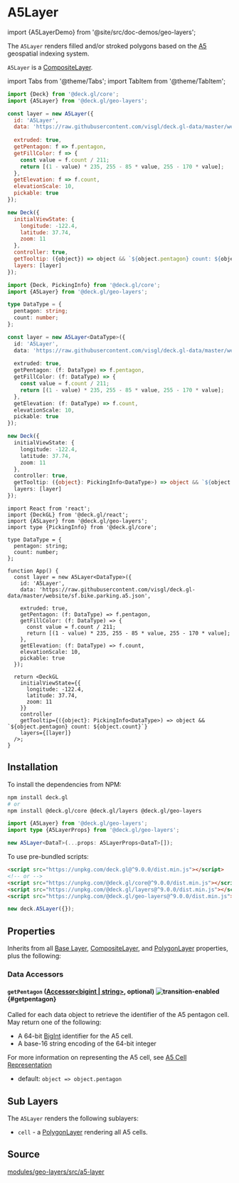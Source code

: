 # A5Layer

import {A5LayerDemo} from '@site/src/doc-demos/geo-layers';

<A5LayerDemo />

The `A5Layer` renders filled and/or stroked polygons based on the [A5](https://a5geo.org) geospatial indexing system.

`A5Layer` is a [CompositeLayer](../core/composite-layer.md).


import Tabs from '@theme/Tabs';
import TabItem from '@theme/TabItem';

<Tabs groupId="language">
  <TabItem value="js" label="JavaScript">

```js
import {Deck} from '@deck.gl/core';
import {A5Layer} from '@deck.gl/geo-layers';

const layer = new A5Layer({
  id: 'A5Layer',
  data: 'https://raw.githubusercontent.com/visgl/deck.gl-data/master/website/sf.bike.parking.a5.json',
  
  extruded: true,
  getPentagon: f => f.pentagon,
  getFillColor: f => {
    const value = f.count / 211;
    return [(1 - value) * 235, 255 - 85 * value, 255 - 170 * value];
  },
  getElevation: f => f.count,
  elevationScale: 10,
  pickable: true
});

new Deck({
  initialViewState: {
    longitude: -122.4,
    latitude: 37.74,
    zoom: 11
  },
  controller: true,
  getTooltip: ({object}) => object && `${object.pentagon} count: ${object.count}`,
  layers: [layer]
});
```

  </TabItem>
  <TabItem value="ts" label="TypeScript">

```ts
import {Deck, PickingInfo} from '@deck.gl/core';
import {A5Layer} from '@deck.gl/geo-layers';

type DataType = {
  pentagon: string;
  count: number;
};

const layer = new A5Layer<DataType>({
  id: 'A5Layer',
  data: 'https://raw.githubusercontent.com/visgl/deck.gl-data/master/website/sf.bike.parking.a5.json',
  
  extruded: true,
  getPentagon: (f: DataType) => f.pentagon,
  getFillColor: (f: DataType) => {
    const value = f.count / 211;
    return [(1 - value) * 235, 255 - 85 * value, 255 - 170 * value];
  },
  getElevation: (f: DataType) => f.count,
  elevationScale: 10,
  pickable: true
});

new Deck({
  initialViewState: {
    longitude: -122.4,
    latitude: 37.74,
    zoom: 11
  },
  controller: true,
  getTooltip: ({object}: PickingInfo<DataType>) => object && `${object.pentagon} count: ${object.count}`,
  layers: [layer]
});
```

  </TabItem>
  <TabItem value="react" label="React">

```tsx
import React from 'react';
import {DeckGL} from '@deck.gl/react';
import {A5Layer} from '@deck.gl/geo-layers';
import type {PickingInfo} from '@deck.gl/core';

type DataType = {
  pentagon: string;
  count: number;
};

function App() {
  const layer = new A5Layer<DataType>({
    id: 'A5Layer',
    data: 'https://raw.githubusercontent.com/visgl/deck.gl-data/master/website/sf.bike.parking.a5.json',
    
    extruded: true,
    getPentagon: (f: DataType) => f.pentagon,
    getFillColor: (f: DataType) => {
      const value = f.count / 211;
      return [(1 - value) * 235, 255 - 85 * value, 255 - 170 * value];
    },
    getElevation: (f: DataType) => f.count,
    elevationScale: 10,
    pickable: true
  });

  return <DeckGL
    initialViewState={{
      longitude: -122.4,
      latitude: 37.74,
      zoom: 11
    }}
    controller
    getTooltip={({object}: PickingInfo<DataType>) => object && `${object.pentagon} count: ${object.count}`}
    layers={[layer]}
  />;
}
```

  </TabItem>
</Tabs>


## Installation

To install the dependencies from NPM:

```bash
npm install deck.gl
# or
npm install @deck.gl/core @deck.gl/layers @deck.gl/geo-layers
```

```ts
import {A5Layer} from '@deck.gl/geo-layers';
import type {A5LayerProps} from '@deck.gl/geo-layers';

new A5Layer<DataT>(...props: A5LayerProps<DataT>[]);
```

To use pre-bundled scripts:

```html
<script src="https://unpkg.com/deck.gl@^9.0.0/dist.min.js"></script>
<!-- or -->
<script src="https://unpkg.com/@deck.gl/core@^9.0.0/dist.min.js"></script>
<script src="https://unpkg.com/@deck.gl/layers@^9.0.0/dist.min.js"></script>
<script src="https://unpkg.com/@deck.gl/geo-layers@^9.0.0/dist.min.js"></script>
```

```js
new deck.A5Layer({});
```


## Properties

Inherits from all [Base Layer](../core/layer.md), [CompositeLayer](../core/composite-layer.md), and [PolygonLayer](../layers/polygon-layer.md) properties, plus the following:

### Data Accessors

#### `getPentagon` ([Accessor&lt;bigint | string&gt;](../../developer-guide/using-layers.md#accessors), optional) ![transition-enabled](https://img.shields.io/badge/transition-enabled-green.svg?style=flat-square") {#getpentagon}

Called for each data object to retrieve the identifier of the A5 pentagon cell.  May return one of the following:

- A 64-bit [BigInt](https://developer.mozilla.org/en-US/docs/Web/JavaScript/Reference/Global_Objects/BigInt) identifier for the A5 cell.
- A base-16 string encoding of the 64-bit integer

For more information on representing the A5 cell, see [A5 Cell Representation](https://a5geo.org/docs/api-reference/indexing#cell-representation)


* default: `object => object.pentagon`


## Sub Layers

The `A5Layer` renders the following sublayers:

* `cell` - a [PolygonLayer](../layers/polygon-layer.md) rendering all A5 cells.


## Source

[modules/geo-layers/src/a5-layer](https://github.com/visgl/deck.gl/tree/9.2-release/modules/geo-layers/src/a5-layer)

